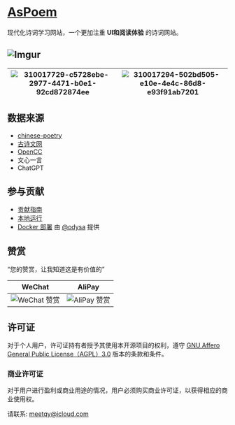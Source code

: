 # [AsPoem](https://aspoem.com)

现代化诗词学习网站，一个更加注重 **UI和阅读体验** 的诗词网站。

![Imgur](https://i.imgur.com/WzbeuNH.png)
---
| ![310017729-c5728ebe-2977-4471-b0e1-92cd872874ee](https://github.com/meetqy/aspoem/assets/18411315/1748c1bf-b4e9-4e69-94d7-9a83fd997804) | ![310017294-502bd505-e10e-4e4c-86d8-e93f91ab7201](https://github.com/meetqy/aspoem/assets/18411315/2515bd07-7b9a-46e0-b87b-d28aa5319281) |
| ---------------------------------------------------------------------------------------------------------------------------------------- | ---------------------------------------------------------------------------------------------------------------------------------------- |

## 数据来源

- [chinese-poetry](https://github.com/chinese-poetry/chinese-poetry)
- [古诗文网](https://www.gushiwen.cn/)
- [OpenCC](https://github.com/BYVoid/OpenCC)
- 文心一言
- ChatGPT

## 参与贡献

- [贡献指南](./CONTRIBUTING.md)
- [本地运行](./DEVELOPMENT.md)
- [Docker 部署](DEVELOPMENT.md#docker部署) 由 [@odysa](https://github.com/odysa) 提供

## 赞赏

“您的赞赏，让我知道这是有价值的”

|WeChat|AliPay|
|-|-|
|<img alt="WeChat 赞赏" src="https://r2.aspoem.com/coffee/WeChat.JPG" />|<img alt="AliPay 赞赏" src="https://r2.aspoem.com/coffee/AliPay.PNG" />|


## 许可证

对于个人用户，许可证持有者授予其使用本开源项目的权利，遵守 [GNU Affero General Public License（AGPL）3.0](./LICENSE) 版本的条款和条件。

### 商业许可证

对于用户进行盈利或商业用途的情况，用户必须购买商业许可证，以获得相应的商业使用权。

请联系: meetqy@icloud.com
